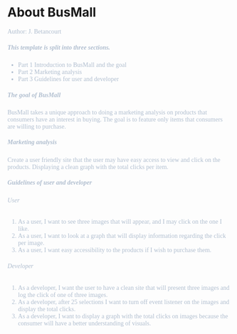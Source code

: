 # About BusMall
<span style="color:#B0BECF; font-family: 'Inconsolata'; font-size: 1em;">
Author: J. Betancourt

##### This template is split into three sections. 
* Part 1 Introduction to BusMall and the goal
* Part 2 Marketing analysis
* Part 3 Guidelines for user and developer

##### The goal of BusMall
BusMall takes a unique approach to doing a marketing analysis on products that consumers have an interest in buying. The goal is to feature only items that consumers are willing to purchase. 

##### Marketing analysis
Create a user friendly site that the user may have easy access to view and click on the products. Displaying a clean graph with the total clicks per item.

##### Guidelines of user and developer
###### User
1. As a user, I want to see three images that will appear, and I may click on the one I like. 
2. As a user, I want to look at a graph that will display information regarding the click per image. 
3. As a user, I want easy accessibility to the products if I wish to purchase them. 

###### Developer
1. As a developer, I want the user to have a clean site that will present three images and log the click of one of three images. 
2. As a developer, after 25 selections  I want to turn off event listener on the images and display the total clicks.
3. As a developer, I want to display a graph with the total clicks on images because the consumer will have a better understanding of visuals. 
</span>